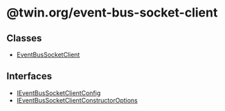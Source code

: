 # @twin.org/event-bus-socket-client

## Classes

- [EventBusSocketClient](classes/EventBusSocketClient.md)

## Interfaces

- [IEventBusSocketClientConfig](interfaces/IEventBusSocketClientConfig.md)
- [IEventBusSocketClientConstructorOptions](interfaces/IEventBusSocketClientConstructorOptions.md)
